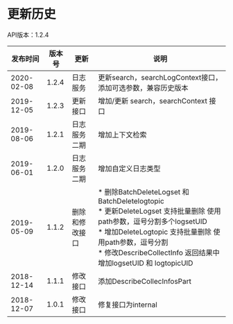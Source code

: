 # 更新历史 #
API版本：1.2.4

|发布时间|版本号|更新|说明|
|---|---|---|---|
|2020-02-08|1.2.4| 日志服务| 更新search，searchLogContext接口，添加可选参数，兼容历史版本 |
|2019-12-05|1.2.3| 更新接口| 增加/更新 search，searchContext 接口 |
|2019-08-06|1.2.1 |日志服务二期|增加上下文检索 |
|2019-06-01|1.2.0 |日志服务二期|增加自定义日志类型 |
|2019-05-09|1.1.2 |删除和修改接口|* 删除BatchDeleteLogset 和BatchDeletelogtopic<br>* 更新DeleteLogset 支持批量删除 使用path参数，逗号分割多个logsetUID<br>* 增加DeleteLogtopic 支持批量删除 使用path参数，逗号分割<br>* 修改DescribeCollectInfo 返回结果中增加logsetUID 和 logtopicUID |
|2018-12-14|1.1.1 |修改接口|添加DescribeCollecInfosPart |
|2018-12-07|1.0.1 |修改接口|修复接口为internal |

